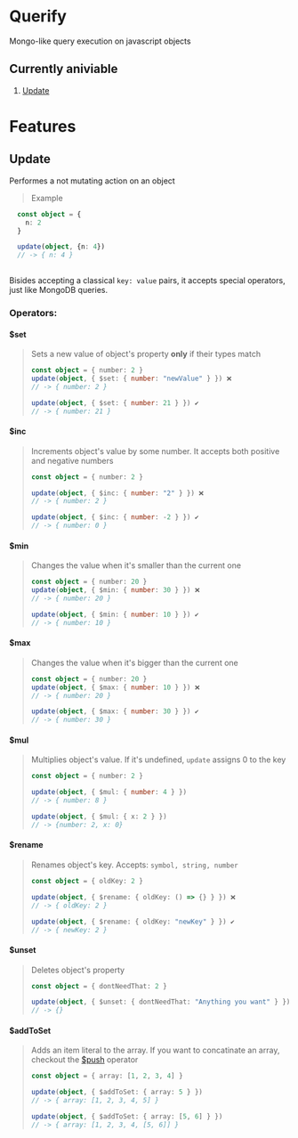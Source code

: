 # Querify
Mongo-like query execution on javascript objects

## Currently aniviable 
1. [Update](#update)

# Features
## <div id="update">Update</div>
Performes a not mutating action on an object 
>Example
```typescript
  const object = {
    n: 2
  }

  update(object, {n: 4})
  // -> { n: 4 }
  
```
Bisides accepting a classical ```key: value``` pairs, it accepts special operators, just like MongoDB queries.
### Operators:
#### $set
>Sets a new value of object's property **only** if their types match
>```typescript
>const object = { number: 2 }
>update(object, { $set: { number: "newValue" } }) ❌
>// -> { number: 2 }
>
>update(object, { $set: { number: 21 } }) ✔️
>// -> { number: 21 }
>```


#### $inc
>Increments object's value by some number. It accepts both positive and negative numbers
>```typescript
>const object = { number: 2 }
>
>update(object, { $inc: { number: "2" } }) ❌
>// -> { number: 2 }
>
>update(object, { $inc: { number: -2 } }) ✔️
>// -> { number: 0 }
>```


#### $min 
> Changes the value when it's smaller than the current one
>```typescript
>const object = { number: 20 }
>update(object, { $min: { number: 30 } }) ❌
>// -> { number: 20 }
>
>update(object, { $min: { number: 10 } }) ✔️
>// -> { number: 10 }
>```


#### $max
> Changes the value when it's bigger than the current one
>```typescript
>const object = { number: 20 }
>update(object, { $max: { number: 10 } }) ❌
>// -> { number: 20 }
>
>update(object, { $max: { number: 30 } }) ✔️
>// -> { number: 30 }
>```

#### $mul
> Multiplies object's value. If it's undefined, ```update``` assigns 0 to the key
> ```typescript
> const object = { number: 2 }
>
> update(object, { $mul: { number: 4 } })
> // -> { number: 8 }
>
> update(object, { $mul: { x: 2 } })
> // -> {number: 2, x: 0}
> ```

#### $rename
> Renames object's key. Accepts: ```symbol, string, number```
> ```typescript
> const object = { oldKey: 2 }
> 
> update(object, { $rename: { oldKey: () => {} } }) ❌
> // -> { oldKey: 2 }
> 
> update(object, { $rename: { oldKey: "newKey" } }) ✔️
> // -> { newKey: 2 }
> ```

#### $unset
> Deletes object's property
> ```typescript
> const object = { dontNeedThat: 2 }
>
> update(object, { $unset: { dontNeedThat: "Anything you want" } })
> // -> {}
> ```

#### $addToSet
> Adds an item literal to the array. If you want to concatinate an array, checkout the [$push](#push) operator
> ```typescript
> const object = { array: [1, 2, 3, 4] }
>
> update(object, { $addToSet: { array: 5 } })
> // -> { array: [1, 2, 3, 4, 5] }
>
> update(object, { $addToSet: { array: [5, 6] } })
> // -> { array: [1, 2, 3, 4, [5, 6]] }
> ```